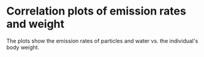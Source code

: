 # Correlation plots of emission rates and weight
The plots show the emission rates of particles and water vs. the individual's body weight.
